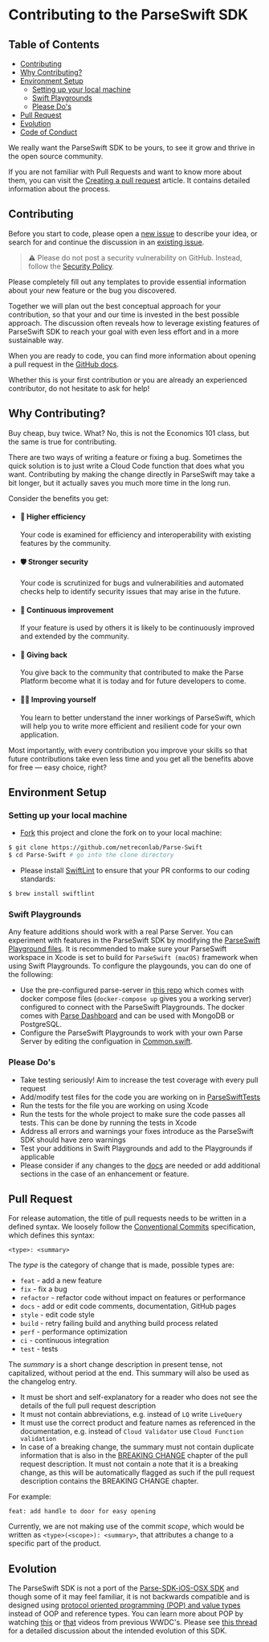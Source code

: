 <!-- markdownlint-disable -->
# Contributing to the ParseSwift SDK <!-- omit in toc -->

## Table of Contents <!-- omit in toc -->
- [Contributing](#contributing)
- [Why Contributing?](#why-contributing)
- [Environment Setup](#environment-setup)
  - [Setting up your local machine](#setting-up-your-local-machine)
  - [Swift Playgrounds](#swift-playgrounds)
  - [Please Do's](#please-dos)
- [Pull Request](#pull-request)
- [Evolution](#evolution)
- [Code of Conduct](#code-of-conduct)

We really want the ParseSwift SDK to be yours, to see it grow and thrive in the open source community.

If you are not familiar with Pull Requests and want to know more about them, you can visit the [Creating a pull request](https://help.github.com/articles/creating-a-pull-request/) article. It contains detailed information about the process.

## Contributing

Before you start to code, please open a [new issue](https://github.com/netreconlab/Parse-Swift/issues/new/choose) to describe your idea, or search for and continue the discussion in an [existing issue](https://github.com/netreconlab/Parse-Swift/issues).

> ⚠️ Please do not post a security vulnerability on GitHub. Instead, follow the [Security Policy](https://github.com/netreconlab/parse-server/security/policy).

Please completely fill out any templates to provide essential information about your new feature or the bug you discovered.

Together we will plan out the best conceptual approach for your contribution, so that your and our time is invested in the best possible approach. The discussion often reveals how to leverage existing features of ParseSwift SDK to reach your goal with even less effort and in a more sustainable way.

When you are ready to code, you can find more information about opening a pull request in the [GitHub docs](https://help.github.com/articles/creating-a-pull-request/).

Whether this is your first contribution or you are already an experienced contributor, do not hesitate to ask for help!

## Why Contributing?

Buy cheap, buy twice. What? No, this is not the Economics 101 class, but the same is true for contributing.

There are two ways of writing a feature or fixing a bug. Sometimes the quick solution is to just write a Cloud Code function that does what you want. Contributing by making the change directly in ParseSwift may take a bit longer, but it actually saves you much more time in the long run.

Consider the benefits you get:

- #### 🚀 Higher efficiency
  Your code is examined for efficiency and interoperability with existing features by the community.
- #### 🛡 Stronger security
  Your code is scrutinized for bugs and vulnerabilities and automated checks help to identify security issues that may arise in the future.
- #### 🧬 Continuous improvement
  If your feature is used by others it is likely to be continuously improved and extended by the community.
- #### 💝 Giving back
  You give back to the community that contributed to make the Parse Platform become what it is today and for future developers to come.
- #### 🧑‍🎓 Improving yourself
  You learn to better understand the inner workings of ParseSwift, which will help you to write more efficient and resilient code for your own application.

Most importantly, with every contribution you improve your skills so that future contributions take even less time and you get all the benefits above for free — easy choice, right?

## Environment Setup

### Setting up your local machine

* [Fork](https://github.com/netreconlab/Parse-Swift) this project and clone the fork on to your local machine:

```sh
$ git clone https://github.com/netreconlab/Parse-Swift
$ cd Parse-Swift # go into the clone directory
```

* Please install [SwiftLint](https://github.com/realm/SwiftLint) to ensure that your PR conforms to our coding standards:

```sh
$ brew install swiftlint
```

### Swift Playgrounds

Any feature additions should work with a real Parse Server. You can experiment with features in the ParseSwift SDK by modifying the [ParseSwift Playground files](https://github.com/netreconlab/Parse-Swift/tree/main/ParseSwift.playground/Pages). It is recommended to make sure your ParseSwift workspace in Xcode is set to build for `ParseSwift (macOS)` framework when using Swift Playgrounds. To configure the playgounds, you can do one of the following:

* Use the pre-configured parse-server in [this repo](https://github.com/netreconlab/parse-hipaa/tree/parse-swift) which comes with docker compose files (`docker-compose up` gives you a working server) configured to connect with the ParseSwift Playgrounds. The docker comes with [Parse Dashboard](https://github.com/parse-community/parse-dashboard) and can be used with MongoDB or PostgreSQL.
* Configure the ParseSwift Playgrounds to work with your own Parse Server by editing the configuation in [Common.swift](https://github.com/netreconlab/Parse-Swift/blob/e9ba846c399257100b285d25d2bd055628b13b4b/ParseSwift.playground/Sources/Common.swift#L4-L19).

### Please Do's

* Take testing seriously! Aim to increase the test coverage with every pull request
* Add/modify test files for the code you are working on in [ParseSwiftTests](https://github.com/netreconlab/Parse-Swift/tree/main/Tests/ParseSwiftTests)
* Run the tests for the file you are working on using Xcode
* Run the tests for the whole project to make sure the code passes all tests. This can be done by running the tests in Xcode
* Address all errors and warnings your fixes introduce as the ParseSwift SDK should have zero warnings
* Test your additions in Swift Playgrounds and add to the Playgrounds if applicable
* Please consider if any changes to the [docs](http://docs.parseplatform.org) are needed or add additional sections in the case of an enhancement or feature.

## Pull Request

For release automation, the title of pull requests needs to be written in a defined syntax. We loosely follow the [Conventional Commits](https://www.conventionalcommits.org) specification, which defines this syntax:

```
<type>: <summary>
```

The _type_ is the category of change that is made, possible types are:
- `feat` - add a new feature
- `fix` - fix a bug
- `refactor` - refactor code without impact on features or performance
- `docs` - add or edit code comments, documentation, GitHub pages
- `style` - edit code style
- `build` - retry failing build and anything build process related
- `perf` - performance optimization
- `ci` - continuous integration
- `test` - tests

The _summary_ is a short change description in present tense, not capitalized, without period at the end. This summary will also be used as the changelog entry.
- It must be short and self-explanatory for a reader who does not see the details of the full pull request description
- It must not contain abbreviations, e.g. instead of `LQ` write `LiveQuery`
- It must use the correct product and feature names as referenced in the documentation, e.g. instead of `Cloud Validator` use `Cloud Function validation`
- In case of a breaking change, the summary must not contain duplicate information that is also in the [BREAKING CHANGE](#breaking-change) chapter of the pull request description. It must not contain a note that it is a breaking change, as this will be automatically flagged as such if the pull request description contains the BREAKING CHANGE chapter.

For example:

```
feat: add handle to door for easy opening
```

Currently, we are not making use of the commit _scope_, which would be written as `<type>(<scope>): <summary>`, that attributes a change to a specific part of the product.

## Evolution

The ParseSwift SDK is not a port of the [Parse-SDK-iOS-OSX SDK](https://github.com/parse-community/Parse-SDK-iOS-OSX) and though some of it may feel familiar, it is not backwards compatible and is designed using [protocol oriented programming (POP) and value types](https://www.pluralsight.com/guides/protocol-oriented-programming-in-swift) instead of OOP and reference types. You can learn more about POP by watching [this](https://developer.apple.com/videos/play/wwdc2015/408/) or [that](https://developer.apple.com/videos/play/wwdc2016/419/) videos from previous WWDC's. Please see [this thread](https://github.com/parse-community/Parse-Swift/issues/3) for a detailed discussion about the intended evolution of this SDK.
